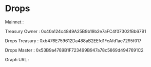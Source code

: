 # Drops

Mainnet :

Treasury Owner : 0x40a124c4849A25B9b19b2e7aFC4f07302fBb67B1

Drops Treasury : 0xb476E759612Da488aB2EEfd1FeAfd1ae7295f017

Drops Master : 0x53B9a4789B1F723499B947a78c5869d4947691C2

Graph URL : 
